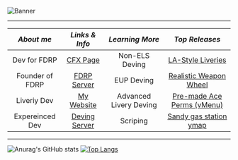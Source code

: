 ![Banner](https://user-images.githubusercontent.com/77021072/219941676-f1419011-7f38-4fbf-881d-3ad738650bb7.png)

* ***


|  ___About me___        |                ___Links & Info___                      |   ___Learning More___    |    ___Top Releases___    |
|   :---:                |       :-----------------------------------:            |    :---------------:     |    :---------------:     |
| Dev for FDRP           | [CFX Page](https://forum.cfx.re/u/fadin_laws/summary)  |     Non-ELS Deving       | [LA-Style Liveries](https://github.com/Fadin04/LA-Based-Liveries)    |
| Founder of FDRP        | [FDRP Server](https://discord.gg/fdrp)                 |       EUP Deving         | [Realistic Weapon Wheel](https://github.com/Fadin04/Realistic-Weapon-Hud-Colored-Radio-Wheel) |
| Liveriy Dev            | [My Website](https://www.fdrpofficial.com/home)        | Advanced Livery Deving   | [Pre-made Ace Perms \(vMenu)](https://github.com/Fadin04/pre-made-vmenu-perms) |
| Expereinced Dev        | [Deving Server]()                                      |        Scriping          | [Sandy gas station ymap](https://github.com/Fadin04/Sandy-Panorama-Gas-Station-ymap) |

* ***
![Anurag's GitHub stats](https://github-readme-stats.vercel.app/api?username=Fadin04&show_icons=true&theme=radical) [![Top Langs](https://github-readme-stats.vercel.app/api/top-langs/?username=Fadin04&langs_count=8)](https://github.com/anuraghazra/github-readme-stats)
